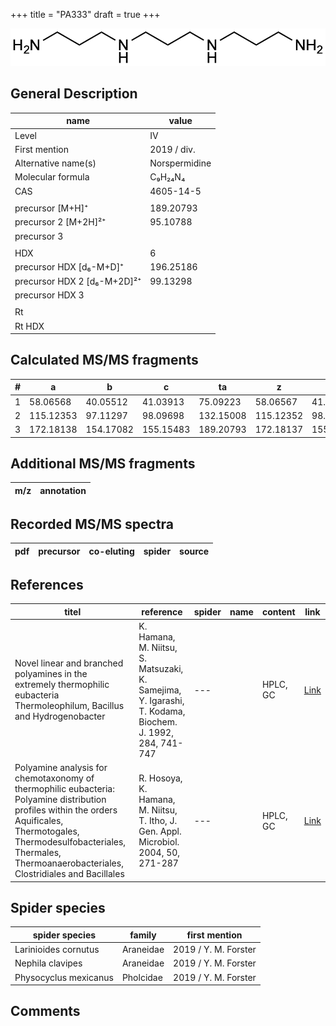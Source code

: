 +++
title = "PA333"
draft = true
+++

![](/img/PA333.png)

## General Description

| name                        | value         |
|-----------------------------|---------------|
| Level                       | IV            |
| First mention               | 2019 / div.   |
| Alternative name(s)         | Norspermidine |
| Molecular formula           | C₉H₂₄N₄       |
| CAS                         | 4605-14-5     |
|                             |               |
| precursor   [M+H]⁺          | 189.20793     |
| precursor 2 [M+2H]²⁺        | 95.10788      |
| precursor 3                 |               |
|                             |               |
| HDX                         | 6             |
| precursor HDX   [d₆-M+D]⁺   | 196.25186     |
| precursor HDX 2 [d₆-M+2D]²⁺ | 99.13298      |
| precursor HDX 3             |               |
|                             |               |
| Rt                          |               |
| Rt HDX                      |               |

## Calculated MS/MS fragments

| # | a         | b         | c         | ta        | z         | y         | tz        |
|---|-----------|-----------|-----------|-----------|-----------|-----------|-----------|
| 1 | 58.06568  | 40.05512  | 41.03913  | 75.09223  | 58.06567  | 41.03912  | 75.09222  |
| 2 | 115.12353 | 97.11297  | 98.09698  | 132.15008 | 115.12352 | 98.09697  | 132.15007 |
| 3 | 172.18138 | 154.17082 | 155.15483 | 189.20793 | 172.18137 | 155.15482 | 189.20792 |

## Additional MS/MS fragments

| m/z       | annotation |
|-----------|------------|

## Recorded MS/MS spectra

| pdf | precursor | co-eluting  | spider    | source                       |
|-----|-----------|-------------|-----------|------------------------------|

## References

| titel  | reference | spider | name | content | link |
|--------|-----------|--------|------|---------|------|
| Novel linear and branched polyamines in the extremely thermophilic eubacteria Thermoleophilum, Bacillus and Hydrogenobacter | K. Hamana, M. Niitsu, S. Matsuzaki, K. Samejima, Y. Igarashi, T. Kodama, Biochem. J. 1992, 284, 741-747 | ---           |      | HPLC, GC                          | [Link](http://www.biochemj.org/content/284/3/741) |
| Polyamine analysis for chemotaxonomy of thermophilic eubacteria: Polyamine distribution profiles within the orders Aquificales, Thermotogales, Thermodesulfobacteriales, Thermales, Thermoanaerobacteriales, Clostridiales and Bacillales | R. Hosoya, K. Hamana, M. Niitsu, T. Itho, J. Gen. Appl. Microbiol. 2004, 50, 271-287                                     | ---                        |            | HPLC, GC            | [Link](https://www.jstage.jst.go.jp/article/jgam/50/5/50_5_271/_article) |

## Spider species

| spider species        | family    | first mention        |
|-----------------------|-----------|----------------------|
| Larinioides cornutus  | Araneidae | 2019 / Y. M. Forster |
| Nephila clavipes      | Araneidae | 2019 / Y. M. Forster |
| Physocyclus mexicanus | Pholcidae | 2019 / Y. M. Forster |

## Comments